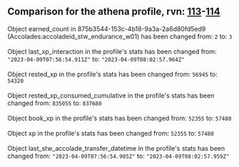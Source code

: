 ## Comparison for the athena profile, rvn: [113](https://github.com/PRO100KatYT/FortniteProfileRevisions/tree/main/profiles/athena/113%20athena.json)-[114](https://github.com/PRO100KatYT/FortniteProfileRevisions/tree/main/profiles/athena/114%20athena.json)

Object earned_count in 875b3544-153c-4b18-9a3a-2a6d80fd5ed9 (Accolades:accoladeid_stw_endurance_w01) has been changed from: `2` to: `3`
<br><br>
Object last_xp_interaction in the profile's stats has been changed from: `"2023-04-09T07:56:54.911Z"` to: `"2023-04-09T08:02:57.964Z"`
<br><br>
Object rested_xp in the profile's stats has been changed from: `56945` to: `54320`
<br><br>
Object rested_xp_consumed_cumulative in the profile's stats has been changed from: `835055` to: `837680`
<br><br>
Object book_xp in the profile's stats has been changed from: `52355` to: `57480`
<br><br>
Object xp in the profile's stats has been changed from: `52355` to: `57480`
<br><br>
Object last_stw_accolade_transfer_datetime in the profile's stats has been changed from: `"2023-04-09T07:56:54.905Z"` to: `"2023-04-09T08:02:57.959Z"`
<br><br>
